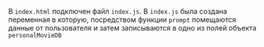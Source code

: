 В `index.html` подключен файл `index.js`. В `index.js` была создана переменная в которую, посредством функции `prompt` помещаются данные от пользователя и затем записываются в одно из полей объекта `personalMovieDB`